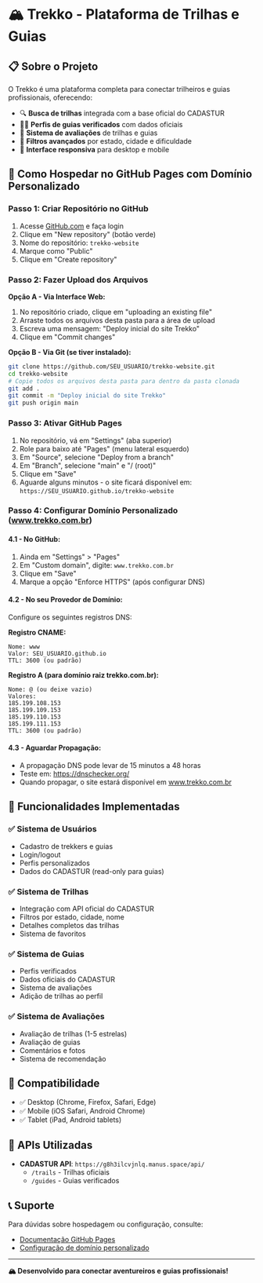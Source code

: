 # 🏔️ Trekko - Plataforma de Trilhas e Guias

## 📋 Sobre o Projeto

O Trekko é uma plataforma completa para conectar trilheiros e guias profissionais, oferecendo:

- 🔍 **Busca de trilhas** integrada com a base oficial do CADASTUR
- 👨‍🦯 **Perfis de guias verificados** com dados oficiais
- 📝 **Sistema de avaliações** de trilhas e guias
- 🎯 **Filtros avançados** por estado, cidade e dificuldade
- 📱 **Interface responsiva** para desktop e mobile

## 🚀 Como Hospedar no GitHub Pages com Domínio Personalizado

### Passo 1: Criar Repositório no GitHub

1. Acesse [GitHub.com](https://github.com) e faça login
2. Clique em "New repository" (botão verde)
3. Nome do repositório: `trekko-website`
4. Marque como "Public"
5. Clique em "Create repository"

### Passo 2: Fazer Upload dos Arquivos

**Opção A - Via Interface Web:**
1. No repositório criado, clique em "uploading an existing file"
2. Arraste todos os arquivos desta pasta para a área de upload
3. Escreva uma mensagem: "Deploy inicial do site Trekko"
4. Clique em "Commit changes"

**Opção B - Via Git (se tiver instalado):**
```bash
git clone https://github.com/SEU_USUARIO/trekko-website.git
cd trekko-website
# Copie todos os arquivos desta pasta para dentro da pasta clonada
git add .
git commit -m "Deploy inicial do site Trekko"
git push origin main
```

### Passo 3: Ativar GitHub Pages

1. No repositório, vá em "Settings" (aba superior)
2. Role para baixo até "Pages" (menu lateral esquerdo)
3. Em "Source", selecione "Deploy from a branch"
4. Em "Branch", selecione "main" e "/ (root)"
5. Clique em "Save"
6. Aguarde alguns minutos - o site ficará disponível em: `https://SEU_USUARIO.github.io/trekko-website`

### Passo 4: Configurar Domínio Personalizado (www.trekko.com.br)

#### 4.1 - No GitHub:
1. Ainda em "Settings" > "Pages"
2. Em "Custom domain", digite: `www.trekko.com.br`
3. Clique em "Save"
4. Marque a opção "Enforce HTTPS" (após configurar DNS)

#### 4.2 - No seu Provedor de Domínio:
Configure os seguintes registros DNS:

**Registro CNAME:**
```
Nome: www
Valor: SEU_USUARIO.github.io
TTL: 3600 (ou padrão)
```

**Registro A (para domínio raiz trekko.com.br):**
```
Nome: @ (ou deixe vazio)
Valores: 
185.199.108.153
185.199.109.153
185.199.110.153
185.199.111.153
TTL: 3600 (ou padrão)
```

#### 4.3 - Aguardar Propagação:
- A propagação DNS pode levar de 15 minutos a 48 horas
- Teste em: https://dnschecker.org/
- Quando propagar, o site estará disponível em www.trekko.com.br

## 🔧 Funcionalidades Implementadas

### ✅ Sistema de Usuários
- Cadastro de trekkers e guias
- Login/logout
- Perfis personalizados
- Dados do CADASTUR (read-only para guias)

### ✅ Sistema de Trilhas
- Integração com API oficial do CADASTUR
- Filtros por estado, cidade, nome
- Detalhes completos das trilhas
- Sistema de favoritos

### ✅ Sistema de Guias
- Perfis verificados
- Dados oficiais do CADASTUR
- Sistema de avaliações
- Adição de trilhas ao perfil

### ✅ Sistema de Avaliações
- Avaliação de trilhas (1-5 estrelas)
- Avaliação de guias
- Comentários e fotos
- Sistema de recomendação

## 📱 Compatibilidade

- ✅ Desktop (Chrome, Firefox, Safari, Edge)
- ✅ Mobile (iOS Safari, Android Chrome)
- ✅ Tablet (iPad, Android tablets)

## 🔗 APIs Utilizadas

- **CADASTUR API**: `https://g8h3ilcvjnlq.manus.space/api/`
  - `/trails` - Trilhas oficiais
  - `/guides` - Guias verificados

## 📞 Suporte

Para dúvidas sobre hospedagem ou configuração, consulte:
- [Documentação GitHub Pages](https://docs.github.com/en/pages)
- [Configuração de domínio personalizado](https://docs.github.com/en/pages/configuring-a-custom-domain-for-your-github-pages-site)

---

**🏔️ Desenvolvido para conectar aventureiros e guias profissionais!**

